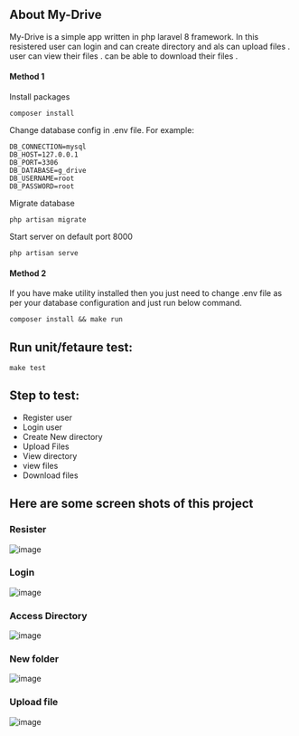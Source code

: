 
## About My-Drive
My-Drive  is a simple app written in php laravel 8 framework. In this resistered user can login and can create directory and als can upload  files .
user can view their files . can be able to download their files .

#### Method 1
Install packages
```
composer install
```
Change database config in .env file. For example:
```
DB_CONNECTION=mysql
DB_HOST=127.0.0.1
DB_PORT=3306
DB_DATABASE=g_drive
DB_USERNAME=root
DB_PASSWORD=root
```
Migrate database
```
php artisan migrate
```
Start server on default port 8000
```
php artisan serve
```
#### Method 2
If you have make utility installed then you just need to change .env file as per your database configuration and just run below command.
```
composer install && make run
```

## Run unit/fetaure test:

```
make test
```
## Step to test:
+ Register  user
+ Login user
+ Create New directory
+ Upload Files
+ View directory
+ view files
+ Download files

## Here are some screen shots of this project
### Resister
![image](https://user-images.githubusercontent.com/108226202/231734487-6acf4a09-331d-4d24-9241-6b28483b0420.png)

### Login
![image](https://user-images.githubusercontent.com/108226202/231734257-46dfd68d-d2af-44ee-8c54-b00bc40bf7f7.png)

### Access Directory
![image](https://user-images.githubusercontent.com/108226202/231734651-218b0a42-8660-43d4-8ad2-caf1075f247c.png)

### New folder

![image](https://user-images.githubusercontent.com/108226202/231734829-d14769fb-a887-49aa-bc1f-8d953d687b6b.png)
### Upload file

![image](https://user-images.githubusercontent.com/108226202/231734968-e7c379fe-63a3-4643-b3f0-ffbf8ce85f50.png)




